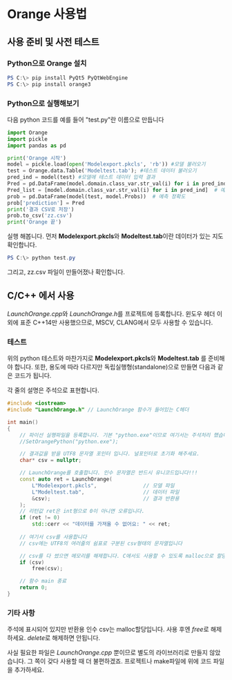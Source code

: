# Orange 사용법

## 사용 준비 및 사전 테스트

### Python으로 Orange 설치

```powershell
PS C:\> pip install PyQt5 PyQtWebEngine
PS C:\> pip install orange3
```

### Python으로 실행해보기

다음 python 코드를 예를 들어 "test.py"란 이름으로 만듭니다

```python
import Orange
import pickle
import pandas as pd

print('Orange 시작')
model = pickle.load(open('Modelexport.pkcls', 'rb')) #모델 불러오기
test = Orange.data.Table('Modeltest.tab'); #테스트 데이터 불러오기
pred_ind = model(test) #모델에 테스트 데이터 입력 결과
Pred = pd.DataFrame(model.domain.class_var.str_val(i) for i in pred_ind)  # 예측 출력된 값
Pred_list = [model.domain.class_var.str_val(i) for i in pred_ind]  # 예측 출력된 값
prob = pd.DataFrame(model(test, model.Probs))  # 예측 정확도
prob['prediction'] = Pred
print('결과 CSV로 저장')
prob.to_csv('zz.csv')
print('Orange 끝')
```

실행 해봅니다. 먼저 **Modelexport.pkcls**와 **Modeltest.tab**이란 데이터가 있는 지도 확인합니다.

```powershell
PS C:\> python test.py
```

그리고, zz.csv 파일이 만들어졌나 확인합니다.

## C/C++ 에서 사용

*LaunchOrange.cpp*와 *LaunchOrange.h*를 프로젝트에 등록합니다. 윈도우 헤더 이외에 표준 C++14만 사용했으므로, MSCV, CLANG에서 모두 사용할 수 있습니다.

### 테스트

위의 python 테스트와 마찬가지로 **Modelexport.pkcls**와 **Modeltest.tab** 를 준비해야 합니다. 또한, 용도에 따라 다르지만 독립실행형(standalone)으로 만들면 다음과 같은 코드가 됩니다.

각 줄의 설명은 주석으로 표현합니다.

```c++
#include <iostream> 
#include "LaunchOrange.h" // LaunchOrange 함수가 들어있는 C헤더

int main()
{
    // 파이선 실행파일을 등록합니다. 기본 "python.exe"이므로 여기서는 주석처리 했습니다
    //SetOrangePython("python.exe");

    // 결과값을 받을 UTF8 문자열 포인터 입니다. 널포인터로 초기화 해주세요.
    char* csv = nullptr;    

    // LaunchOrange를 호출합니다. 인수 문자열은 반드시 유니코드입니다!!!
    const auto ret = LaunchOrange(
        L"Modelexport.pkcls",               // 모델 파일
        L"Modeltest.tab",                   // 데이터 파일
        &csv);                              // 결과 반환용
    );
    // 리턴값 ret은 int형으로 0이 아니면 오류입니다.
    if (ret != 0)
        std::cerr << "데이터를 가져올 수 없어요: " << ret;
    
    // 여기서 csv를 사용합니다
    // csv에는 UTF8의 여러줄의 쉼표로 구분된 csv형태의 문자열입니다

    // csv를 다 썼으면 메모리를 해제합니다. C에서도 사용할 수 있도록 malloc으로 할당되어 있기에 free로 해제합니다
    if (csv)
        free(csv);

    // 함수 main 종료
    return 0;
}
```

### 기타 사항

주석에 표시되어 있지만 반환용 인수 csv는 malloc할당입니다. 사용 후엔 *free*로 해제하세요. *delete*로 해제하면 안됩니다.

사실 필요한 파일은 *LaunchOrange.cpp* 뿐이므로 별도의 라이브러리로 만들지 않았습니다. 그 쪽이 갖다 사용할 때 더 불편하겠죠. 프로젝트나 make파일에 위에 코드 파일을 추가하세요.

